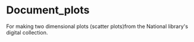 # Document_plots
For making two dimensional plots (scatter plots)from the National library's digital collection.
